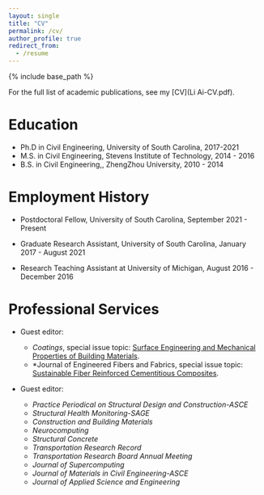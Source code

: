 ```yaml
---
layout: single
title: "CV"
permalink: /cv/
author_profile: true
redirect_from:
  - /resume
---
```


{% include base_path %}

For the full list of academic publications, see my [CV](Li Ai-CV.pdf).

Education
======
* Ph.D  in Civil Engineering, University of South Carolina, 2017-2021 
* M.S. in Civil Engineering, Stevens Institute of Technology, 2014 - 2016
* B.S. in Civil Engineering,, ZhengZhou University, 2010 - 2014


Employment History 
======
* Postdoctoral Fellow, University of South Carolina, September 2021 - Present 

* Graduate Research Assistant, University of South Carolina, January 2017 - August 2021 

* Research Teaching Assistant at University of Michigan, August 2016 - December 2016 

  
Professional Services 
======
* Guest editor:
   * *Coatings*, special issue topic: [Surface Engineering and Mechanical Properties of Building Materials](https://www.mdpi.com/journal/coatings/special_issues/M8HUBU2OA3).
   * *Journal of Engineered Fibers and Fabrics, special issue topic: [Sustainable Fiber Reinforced Cementitious Composites](https://journals.sagepub.com/page/jef/open-special-collections/sustainable-fiber-reinforced-cementitious-composites).

* Guest editor: 
   * *Practice Periodical on Structural Design and Construction-ASCE*
   * *Structural Health Monitoring-SAGE*
   * *Construction and Building Materials*
   * *Neurocomputing*
   * *Structural Concrete*
   * *Transportation Research Record*
   * *Transportation Research Board Annual Meeting*
   * *Journal of Supercomputing*
   * *Journal of Materials in Civil Engineering-ASCE*
   * *Journal of Applied Science and Engineering*

